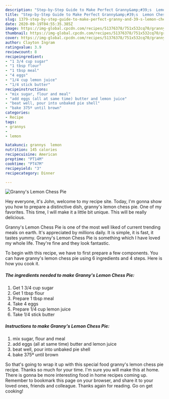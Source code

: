 ```yaml
---
description: "Step-by-Step Guide to Make Perfect Granny&amp;#39;s  Lemon Chess Pie"
title: "Step-by-Step Guide to Make Perfect Granny&amp;#39;s  Lemon Chess Pie"
slug: 1379-step-by-step-guide-to-make-perfect-granny-and-39-s-lemon-chess-pie
date: 2020-09-19T04:55:35.385Z
image: https://img-global.cpcdn.com/recipes/51376378/751x532cq70/grannys-lemon-chess-pie-recipe-main-photo.jpg
thumbnail: https://img-global.cpcdn.com/recipes/51376378/751x532cq70/grannys-lemon-chess-pie-recipe-main-photo.jpg
cover: https://img-global.cpcdn.com/recipes/51376378/751x532cq70/grannys-lemon-chess-pie-recipe-main-photo.jpg
author: Clayton Ingram
ratingvalue: 3.9
reviewcount: 8
recipeingredient:
- "1 3/4 cup sugar"
- "1 tbsp flour"
- "1 tbsp meal"
- "4 eggs"
- "1/4 cup lemon juice"
- "1/4 stick butter"
recipeinstructions:
- "mix sugar, flour and meal"
- "add eggs (all at same time) butter and lemon juice"
- "beat well, pour into unbaked pie shell"
- "bake 375º until brown"
categories:
- Recipe
tags:
- grannys
- 
- lemon

katakunci: grannys  lemon 
nutrition: 145 calories
recipecuisine: American
preptime: "PT14M"
cooktime: "PT47M"
recipeyield: "3"
recipecategory: Dinner

---
```



![Granny&#39;s  Lemon Chess Pie](https://img-global.cpcdn.com/recipes/51376378/751x532cq70/grannys-lemon-chess-pie-recipe-main-photo.jpg)

Hey everyone, it's John, welcome to my recipe site. Today, I'm gonna show you how to prepare a distinctive dish, granny&#39;s  lemon chess pie. One of my favorites. This time, I will make it a little bit unique. This will be really delicious.

Granny&#39;s  Lemon Chess Pie is one of the most well liked of current trending meals on earth. It's appreciated by millions daily. It is simple, it is fast, it tastes yummy. Granny&#39;s  Lemon Chess Pie is something which I have loved my whole life. They're fine and they look fantastic.




To begin with this recipe, we have to first prepare a few components. You can have granny&#39;s  lemon chess pie using 6 ingredients and 4 steps. Here is how you cook it.

<!--inarticleads1-->

##### The ingredients needed to make Granny&#39;s  Lemon Chess Pie:

1. Get 1 3/4 cup sugar
1. Get 1 tbsp flour
1. Prepare 1 tbsp meal
1. Take 4 eggs
1. Prepare 1/4 cup lemon juice
1. Take 1/4 stick butter




<!--inarticleads2-->

##### Instructions to make Granny&#39;s  Lemon Chess Pie:

1. mix sugar, flour and meal
1. add eggs (all at same time) butter and lemon juice
1. beat well, pour into unbaked pie shell
1. bake 375º until brown




So that's going to wrap it up with this special food granny&#39;s  lemon chess pie recipe. Thanks so much for your time. I'm sure you will make this at home. There is gonna be more interesting food in home recipes coming up. Remember to bookmark this page on your browser, and share it to your loved ones, friends and colleague. Thanks again for reading. Go on get cooking!
